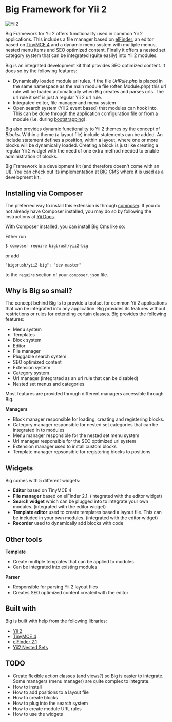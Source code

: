 Big Framework for Yii 2
===================================

[![Yii2](https://img.shields.io/badge/Powered_by-Yii_Framework-green.svg?style=flat)](http://www.yiiframework.com/)

Big Framework for Yii 2 offers functionality used in common Yii 2 applications. This includes a file manager based on [elFinder](http://elfinder.org/), an editor based on [TinyMCE 4](http://www.tinymce.com/) and a dynamic menu system with multiple menus, nested menu items and SEO optimized content. Finally it offers a nested set category system that can be integrated (quite easily) into Yii 2 modules.

Big is an integrated development kit that provides SEO optimized content. It does so by the following features:
  - Dynamically loaded module url rules. If the file *UrlRule.php* is placed in the same namespace as the main module file (often Module.php) this url rule will be loaded automatically when Big creates and parses urls. The url rule it self is just a regular Yii 2 url rule.
  - Integrated editor, file manager and menu system
  - Open search system (Yii 2 event based) that modules can hook into. This can be done through the application configuration file or from a module (i.e. during [bootstrapping](http://www.yiiframework.com/doc-2.0/guide-runtime-bootstrapping.html)).

Big also provides dynamic functionality to Yii 2 themes by the concept of *Blocks*. Within a theme (a layout file) include statements can be added. An include statement defines a position, within a layout, where one or more blocks will be dynamically loaded. Creating a block is just like creating a regular Yii 2 widget with the need of one extra method needed to enable administration of blocks.

Big Framework is a development kit (and therefore doesn't come with an UI). You can check out its implementation at [BIG CMS](https://github.com/bigbrush/yii2-bigcms) where it is used as a development kit.


Installing via Composer <span id="installing-via-composer"></span>
-----------------------------------
The preferred way to install this extension is through [composer](http://getcomposer.org/download/).
If you do not already have Composer installed, you may do so by following the instructions at [Yii Docs](https://github.com/yiisoft/yii2/blob/master/docs/guide/start-installation.md#installing-via-composer-).

With Composer installed, you can install Big Cms like so:

Either run

```bash
$ composer require bigbrush/yii2-big
```

or add

```
"bigbrush/yii2-big": "dev-master"
```

to the `require` section of your `composer.json` file.


Why is Big so small?
--------------------

The concept behind Big is to provide a toolset for common Yii 2 applications that can be integrated into any application. Big provides its features without restrictions or rules for extending certain classes. Big provides the following features: 
  - Menu system
  - Templates
  - Block system
  - Editor
  - File manager
  - Pluggable search system
  - SEO optimized content
  - Extension system
  - Category system
  - Url manager (integrated as an url rule that can be disabled)
  - Nested set menus and categories

Most features are provided through different managers accessible through Big.

**Managers**
  - Block manager responsible for loading, creating and registering blocks.
  - Category manager responsible for nested set categories that can be integrated in to modules
  - Menu manager responsible for the nested set menu system
  - Url manager responsible for the SEO optimized url system
  - Extension manager used to install custom blocks
  - Template manager repsonsible for registering blocks to positions


Widgets
--------------------

Big comes with 5 different widgets:
  - **Editor** based on TinyMCE 4
  - **File manager** based on elFinder 2.1. (integrated with the editor widget)
  - **Search widget** which can be plugged into to integrate your own modules. (integrated with the editor widget)
  - **Template editor** used to create templates based a layout file. This can be included in your own modules. (integrated with the editor widget)
  - **Recorder** used to dynamically add blocks with code


Other tools
--------------------

**Template**
  - Create multiple templates that can be applied to modules.
  - Can be integrated into existing modules


**Parser**
  - Responsible for parsing Yii 2 layout files
  - Creates SEO optimized content created with the editor


Built with
--------------------

Big is built with help from the following libraries:
  - [Yii 2](https://github.com/yiisoft/yii2)
  - [TinyMCE 4](http://www.tinymce.com)
  - [elFinder 2.1](http://elfinder.org)
  - [Yii2 Nested Sets](https://github.com/creocoder/yii2-nested-sets)


TODO
--------------------

  - Create flexible action classes (and views?) so Big is easier to integrate. Some managers (menu manager) are quite complex to integrate.
  - How to install
  - How to add positions to a layout file
  - How to create blocks
  - How to plug into the search system
  - How to create module URL rules
  - How to use the widgets